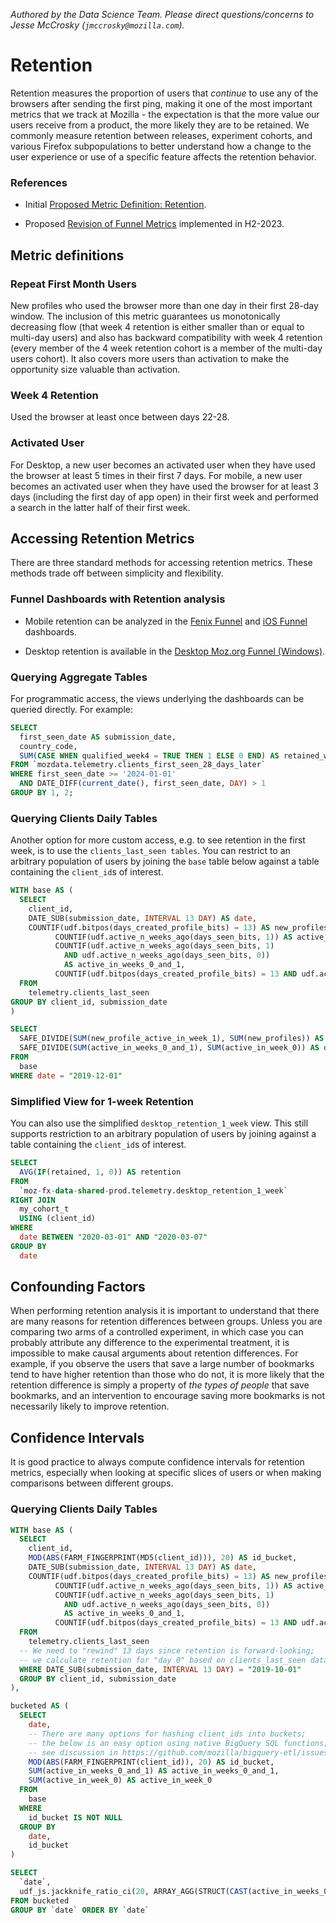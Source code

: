 _Authored by the Data Science Team. Please direct questions/concerns to Jesse McCrosky (`jmccrosky@mozilla.com`)._

# Retention

Retention measures the proportion of users that _continue_ to use any of the browsers after sending the first ping, making it one of the most important metrics that we track at Mozilla - the expectation is that the more value our users receive from a product, the more likely they are to be retained. We commonly measure retention between releases, experiment cohorts, and various Firefox subpopulations to better understand how a change to the user experience or use of a specific feature affects the retention behavior.

### References

- Initial [Proposed Metric Definition: Retention](https://docs.google.com/document/d/1VtqNFQFB9eJNr57h3Mz-lldMcpSYQKHVn2jzMMjPFYY/).

- Proposed [Revision of Funnel Metrics](https://docs.google.com/document/d/18QGa4JYbDP35IywH3zGftCgejrd8aGnbft_L2oxp1Ao/edit#heading=h.rl9rub54j6oj) implemented in H2-2023.

## Metric definitions

### Repeat First Month Users

New profiles who used the browser more than one day in their first 28-day window. The inclusion of this metric guarantees us monotonically decreasing flow (that week 4 retention is either smaller than or equal to multi-day users) and also has backward compatibility with week 4 retention (every member of the 4 week retention cohort is a member of the multi-day users cohort). It also covers more users than activation to make the opportunity size valuable than activation.

### Week 4 Retention

Used the browser at least once between days 22-28.

### Activated User

For Desktop, a new user becomes an activated user when they have used the browser at least 5 times in their first 7 days. For mobile, a new user becomes an activated user when they have used the browser for at least 3 days (including the first day of app open) in their first week and performed a search in the latter half of their first week.

## Accessing Retention Metrics

There are three standard methods for accessing retention metrics. These methods trade off between simplicity and flexibility.

### Funnel Dashboards with Retention analysis

- Mobile retention can be analyzed in the [Fenix Funnel](https://mozilla.cloud.looker.com/dashboards/1470) and [iOS Funnel](https://mozilla.cloud.looker.com/dashboards/1314?Country=&YoY+control+%28Do+not+change%29+=before+28+days+ago&Date=2023%2F01%2F01+to+2023%2F10%2F18) dashboards.

- Desktop retention is available in the [Desktop Moz.org Funnel (Windows)](https://mozilla.cloud.looker.com/dashboards/duet::desktop_moz_org_funnel_windows?Analysis%20Period=90%20day&Countries=US,GB,DE,FR,CA,BR,MX,CN,IN,AU,NL,ES,RU,ROW&Include%20Dates%20Where=data%20complete).

### Querying Aggregate Tables

For programmatic access, the views underlying the dashboards can be queried directly. For example:

```sql
SELECT
  first_seen_date AS submission_date,
  country_code,
  SUM(CASE WHEN qualified_week4 = TRUE THEN 1 ELSE 0 END) AS retained_week4
FROM `mozdata.telemetry.clients_first_seen_28_days_later`
WHERE first_seen_date >= '2024-01-01'
  AND DATE_DIFF(current_date(), first_seen_date, DAY) > 1
GROUP BY 1, 2;
```

### Querying Clients Daily Tables

Another option for more custom access, e.g. to see retention in the first week, is to use the `clients_last_seen tables`. You can restrict to an arbitrary population of users by joining the `base` table below against a table containing the `client_id`s of interest.

```sql
WITH base AS (
  SELECT
    client_id,
    DATE_SUB(submission_date, INTERVAL 13 DAY) AS date,
    COUNTIF(udf.bitpos(days_created_profile_bits) = 13) AS new_profiles,
          COUNTIF(udf.active_n_weeks_ago(days_seen_bits, 1)) AS active_in_week_0,
          COUNTIF(udf.active_n_weeks_ago(days_seen_bits, 1)
            AND udf.active_n_weeks_ago(days_seen_bits, 0))
            AS active_in_weeks_0_and_1,
          COUNTIF(udf.bitpos(days_created_profile_bits) = 13 AND udf.active_n_weeks_ago(days_seen_bits, 0)) AS new_profile_active_in_week_1
  FROM
    telemetry.clients_last_seen
GROUP BY client_id, submission_date
)

SELECT
  SAFE_DIVIDE(SUM(new_profile_active_in_week_1), SUM(new_profiles)) AS one_week_new_profile_retention,
  SAFE_DIVIDE(SUM(active_in_weeks_0_and_1), SUM(active_in_week_0)) AS one_week_retention
FROM
  base
WHERE date = "2019-12-01"
```

### Simplified View for 1-week Retention

You can also use the simplified `desktop_retention_1_week` view. This still supports restriction to an arbitrary population of users by joining against a table containing the `client_id`s of interest.

```sql
SELECT
  AVG(IF(retained, 1, 0)) AS retention
FROM
  `moz-fx-data-shared-prod.telemetry.desktop_retention_1_week`
RIGHT JOIN
  my_cohort_t
  USING (client_id)
WHERE
  date BETWEEN "2020-03-01" AND "2020-03-07"
GROUP BY
  date
```

## Confounding Factors

When performing retention analysis it is important to understand that there are many reasons for retention differences between groups. Unless you are comparing two arms of a controlled experiment, in which case you can probably attribute any difference to the experimental treatment, it is impossible to make causal arguments about retention differences. For example, if you observe the users that save a large number of bookmarks tend to have higher retention than those who do not, it is more likely that the retention difference is simply a property of _the types of people_ that save bookmarks, and an intervention to encourage saving more bookmarks is not necessarily likely to improve retention.

## Confidence Intervals

It is good practice to always compute confidence intervals for retention metrics, especially when looking at specific slices of users or when making comparisons between different groups.

### Querying Clients Daily Tables

```sql
WITH base AS (
  SELECT
    client_id,
    MOD(ABS(FARM_FINGERPRINT(MD5(client_id))), 20) AS id_bucket,
    DATE_SUB(submission_date, INTERVAL 13 DAY) AS date,
    COUNTIF(udf.bitpos(days_created_profile_bits) = 13) AS new_profiles,
          COUNTIF(udf.active_n_weeks_ago(days_seen_bits, 1)) AS active_in_week_0,
          COUNTIF(udf.active_n_weeks_ago(days_seen_bits, 1)
            AND udf.active_n_weeks_ago(days_seen_bits, 0))
            AS active_in_weeks_0_and_1,
          COUNTIF(udf.bitpos(days_created_profile_bits) = 13 AND udf.active_n_weeks_ago(days_seen_bits, 0)) AS new_profile_active_in_week_1
  FROM
    telemetry.clients_last_seen
  -- We need to "rewind" 13 days since retention is forward-looking;
  -- we calculate retention for "day 0" based on clients_last_seen data from "day 13".
  WHERE DATE_SUB(submission_date, INTERVAL 13 DAY) = "2019-10-01"
  GROUP BY client_id, submission_date
),

bucketed AS (
  SELECT
    date,
    -- There are many options for hashing client_ids into buckets;
    -- the below is an easy option using native BigQuery SQL functions;
    -- see discussion in https://github.com/mozilla/bigquery-etl/issues/36
    MOD(ABS(FARM_FINGERPRINT(client_id)), 20) AS id_bucket,
    SUM(active_in_weeks_0_and_1) AS active_in_weeks_0_and_1,
    SUM(active_in_week_0) AS active_in_week_0
  FROM
    base
  WHERE
    id_bucket IS NOT NULL
  GROUP BY
    date,
    id_bucket
)

SELECT
  `date`,
  udf_js.jackknife_ratio_ci(20, ARRAY_AGG(STRUCT(CAST(active_in_weeks_0_and_1 AS float64), CAST(active_in_week_0 as FLOAT64)))) AS one_week_retention
FROM bucketed
GROUP BY `date` ORDER BY `date`
```
